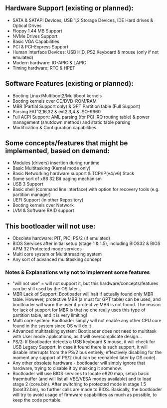 ## Hardware Support (existing or planned):
* SATA & SATAPI Devices, USB 1,2 Storage Devices, IDE Hard drives & Optical Drives
* Floppy 1.44 MB Support
* NVMe Drives Support
* Basic VGA Capabilities
* PCI & PCI-Express Support
* Human Interface Devices: USB HID, PS2 Keyboard & mouse (only if not emulated)
* Modern hardware: IO-APIC & LAPIC
* Timing hardware: RTC & HPET

## Software Features (existing or planned):
* Booting Linux/Multiboot2/Multiboot kernels
* Booting kernels over CD/DVD-ROM/RAM
* MBR (Partial Support only) & GPT Partition table (Full Support)
* Parsing FAT12,16,32 & ext2,3,4 & ISO-9660
* Full ACPI Support: AML parsing (for PCI IRQ routing table) & power management (shutdown method) and static table parsing
* Modification & Configuration capabilities

## Some concepts/features that might be implemented, based on demand:
* Modules (drivers) insertion during runtime
* Basic Multitasking (Kernel mode only)
* Basic Networking hardware support & TCP/IP(v4/v6) Stack
* Some sort of x86 32 Bit paging mechanism
* USB 3 Support
* Basic shell (command line interface) with option for recovery tools (e.g. partition manager)
* UEFI Support (in other Repository)
* Booting kernels over Network
* LVM & Software RAID support

## This bootloader will not use:
* Obsolete hardware: PIT, PIC, PS/2 (if emulated)
* BIOS Services after initial setup (stage 1 & 1.5), including BIOS32 & BIOS APM 32 Protected mode services
* Multi core system or Multithreading system
* Any sort of advanced multitasking concept

### Notes & Explanations why not to implement some features
* "will not use" = will not support it, but this hardware/concepts/features can be still used by the OS later...
* MBR Lack of Support: Bootloader will halt if actually found only MBR table. However, protective MBR (a must for GPT table) can be used, and bootloader will warn the user if protective MBR is not found. The reason for lack of support for MBR is that no one really uses this type of partition table, and it is very limiting!
* Multi core system: Bootloader simply will not enable any other CPU core found in the system since OS will do it
* Advanced multitasking system: Bootloader does not need to multitask with User mode applications, as it will overcomplicate design...
* PS/2: If Bootloader detects a USB keyboard & mouse, it will check for USB Legacy Support. In case it found there is such support, it will disable interrupts from the PS/2 bus entirely, effectively disabling for the moment any support of PS/2 (but can be reenabled later by OS code).
* Any other obsolete hardware - bootloader will simply ignore that hardware, trying to disable it by masking it somehow.
* Bootloader will use BIOS services to locate e820 map, setup basic fraembuffer (and will list all VBE/VESA modes available) and to load stage 2 (core.bin). After switching to protected mode in stage 1.5 (boot32.bin), no further calls are made to BIOS. Basically, the bootloader will try to avoid usage of firmware capabilities as much as possible, to keep the code portable.